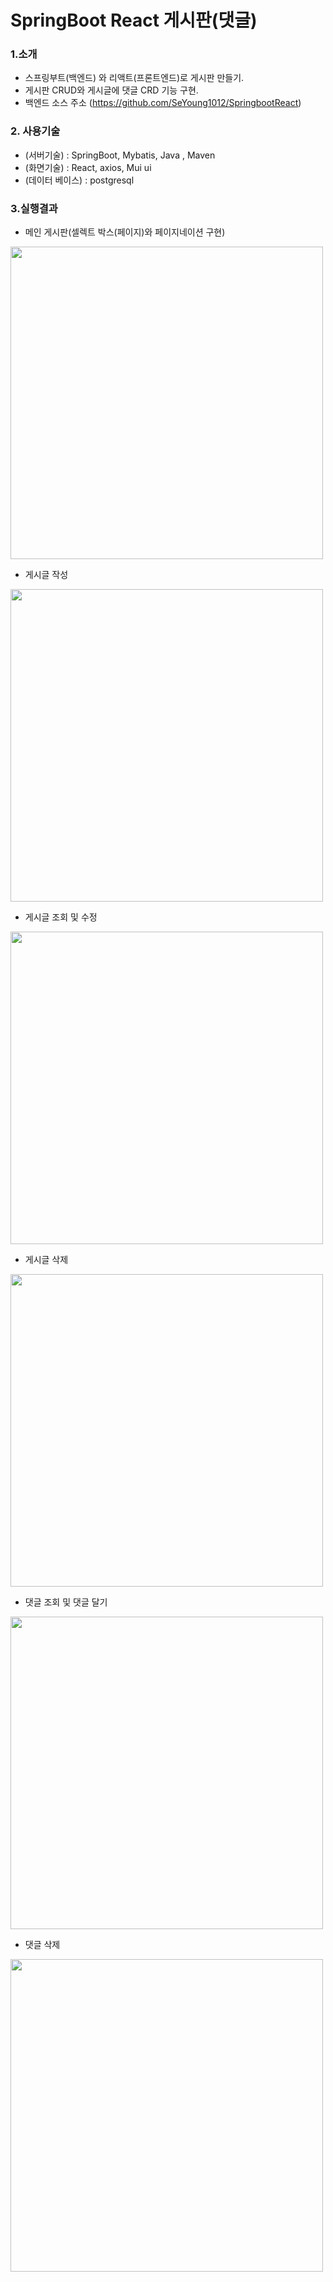 # SpringBoot React 게시판(댓글)
### 1.소개
   - 스프링부트(백엔드) 와 리액트(프론트엔드)로 게시판 만들기.
   - 게시판 CRUD와 게시글에 댓글 CRD 기능 구현.
   - 백엔드 소스 주소 (https://github.com/SeYoung1012/SpringbootReact)
### 2. 사용기술
  * (서버기술) : SpringBoot, Mybatis, Java , Maven
  * (화면기술) : React, axios, Mui ui
  * (데이터 베이스) : postgresql
  
### 3.실행결과

- 메인 게시판(셀렉트 박스(페이지)와 페이지네이션 구현)

<img width="500" src="https://user-images.githubusercontent.com/87887586/206994411-3667cf9a-51d4-449b-b283-93a9d275cf22.gif"/>


- 게시글 작성 

<img width="500" src="https://user-images.githubusercontent.com/87887586/206997327-0e8b638a-a03e-45aa-bea9-f7e35805b069.gif"/>

- 게시글 조회 및 수정

 <img width="500" src="https://user-images.githubusercontent.com/87887586/206998732-ffc486a9-81e2-4b2b-a961-2b2f8a4738cf.gif"/>


- 게시글 삭제

<img width="500" src="https://user-images.githubusercontent.com/87887586/206999854-4dc107a7-ef1b-49d5-bd80-e367584bb36d.gif"/>


- 댓글 조회 및 댓글 달기

<img width="500" src="https://user-images.githubusercontent.com/87887586/207001767-015e3e6b-8fdb-4fb5-ae62-a69ca8b6bcbf.gif"/>


- 댓글 삭제

<img width="500" src="https://user-images.githubusercontent.com/87887586/207002355-b34a4a99-8aea-46cc-b139-d206a9cf490a.gif"/>


                      
                      



